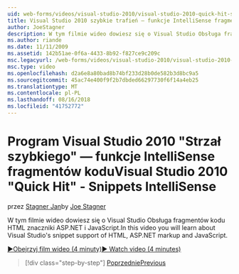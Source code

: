 ```yaml
---
uid: web-forms/videos/visual-studio-2010/visual-studio-2010-quick-hit-snippets-intellisense
title: Visual Studio 2010 szybkie trafień — funkcje IntelliSense fragmentów kodu | Dokumentacja firmy Microsoft
author: JoeStagner
description: W tym filmie wideo dowiesz się o Visual Studio Obsługa fragmentów kodu HTML znaczniki ASP.NET i JavaScript.
ms.author: riande
ms.date: 11/11/2009
ms.assetid: 142b51ae-0f6a-4433-8b92-f827ce9c209c
msc.legacyurl: /web-forms/videos/visual-studio-2010/visual-studio-2010-quick-hit-snippets-intellisense
msc.type: video
ms.openlocfilehash: d2a6e8a80bad8b74bf233d28b0de582b3d8bc9a5
ms.sourcegitcommit: 45ac74e400f9f2b7dbded66297730f6f14a4eb25
ms.translationtype: MT
ms.contentlocale: pl-PL
ms.lasthandoff: 08/16/2018
ms.locfileid: "41752772"
---
```

<a name="visual-studio-2010-quick-hit---snippets-intellisense"></a><span data-ttu-id="92cdc-103">Program Visual Studio 2010 "Strzał szybkiego" — funkcje IntelliSense fragmentów kodu</span><span class="sxs-lookup"><span data-stu-id="92cdc-103">Visual Studio 2010 "Quick Hit" - Snippets IntelliSense</span></span>
====================
<span data-ttu-id="92cdc-104">przez [Stagner Jan](https://github.com/JoeStagner)</span><span class="sxs-lookup"><span data-stu-id="92cdc-104">by [Joe Stagner](https://github.com/JoeStagner)</span></span>

<span data-ttu-id="92cdc-105">W tym filmie wideo dowiesz się o Visual Studio Obsługa fragmentów kodu HTML znaczniki ASP.NET i JavaScript.</span><span class="sxs-lookup"><span data-stu-id="92cdc-105">In this video you will learn about Visual Studio's snippet support of HTML, ASP.NET markup and JavaScript.</span></span>

[<span data-ttu-id="92cdc-106">&#9654;Obejrzyj film wideo (4 minuty)</span><span class="sxs-lookup"><span data-stu-id="92cdc-106">&#9654; Watch video (4 minutes)</span></span>](https://channel9.msdn.com/Blogs/ASP-NET-Site-Videos/visual-studio-2010-quick-hit-snippets-intellisense)

> [!div class="step-by-step"]
> [<span data-ttu-id="92cdc-107">Poprzednie</span><span class="sxs-lookup"><span data-stu-id="92cdc-107">Previous</span></span>](visual-studio-2010-quick-hit-websites-instead-of-web-projects.md)
